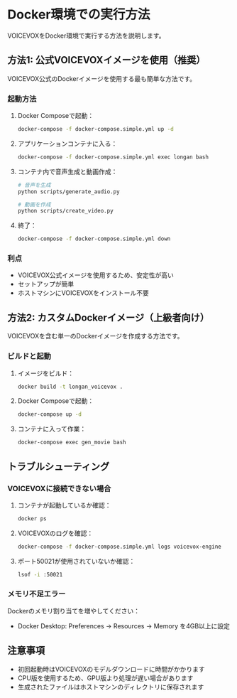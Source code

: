 # Docker環境での実行方法

VOICEVOXをDocker環境で実行する方法を説明します。

## 方法1: 公式VOICEVOXイメージを使用（推奨）

VOICEVOX公式のDockerイメージを使用する最も簡単な方法です。

### 起動方法

1. Docker Composeで起動：
   ```bash
   docker-compose -f docker-compose.simple.yml up -d
   ```

2. アプリケーションコンテナに入る：
   ```bash
   docker-compose -f docker-compose.simple.yml exec longan bash
   ```

3. コンテナ内で音声生成と動画作成：
   ```bash
   # 音声を生成
   python scripts/generate_audio.py
   
   # 動画を作成
   python scripts/create_video.py
   ```

4. 終了：
   ```bash
   docker-compose -f docker-compose.simple.yml down
   ```

### 利点
- VOICEVOX公式イメージを使用するため、安定性が高い
- セットアップが簡単
- ホストマシンにVOICEVOXをインストール不要

## 方法2: カスタムDockerイメージ（上級者向け）

VOICEVOXを含む単一のDockerイメージを作成する方法です。

### ビルドと起動

1. イメージをビルド：
   ```bash
   docker build -t longan_voicevox .
   ```

2. Docker Composeで起動：
   ```bash
   docker-compose up -d
   ```

3. コンテナに入って作業：
   ```bash
   docker-compose exec gen_movie bash
   ```

## トラブルシューティング

### VOICEVOXに接続できない場合

1. コンテナが起動しているか確認：
   ```bash
   docker ps
   ```

2. VOICEVOXのログを確認：
   ```bash
   docker-compose -f docker-compose.simple.yml logs voicevox-engine
   ```

3. ポート50021が使用されていないか確認：
   ```bash
   lsof -i :50021
   ```

### メモリ不足エラー

Dockerのメモリ割り当てを増やしてください：
- Docker Desktop: Preferences → Resources → Memory を4GB以上に設定

## 注意事項

- 初回起動時はVOICEVOXのモデルダウンロードに時間がかかります
- CPU版を使用するため、GPU版より処理が遅い場合があります
- 生成されたファイルはホストマシンのディレクトリに保存されます